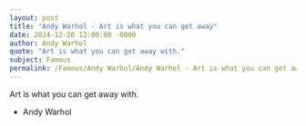 ```yaml
---
layout: post
title: "Andy Warhol - Art is what you can get away"
date: 2024-12-28 12:00:00 -0000
author: Andy Warhol
quote: "Art is what you can get away with."
subject: Famous
permalink: /Famous/Andy Warhol/Andy Warhol - Art is what you can get away
---
```


Art is what you can get away with.

- Andy Warhol
